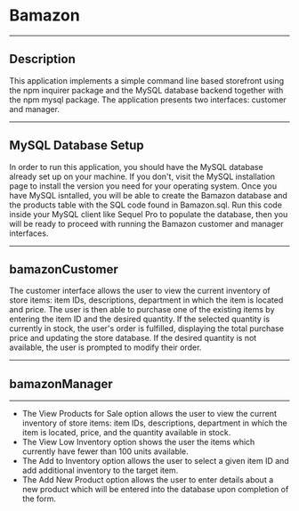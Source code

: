 <h1>Bamazon</h1>
<hr>
<h2>Description</h2>
<p>This application implements a simple command line based storefront using the npm inquirer package and the MySQL database backend together with the npm mysql package. The application presents two interfaces: customer and manager.</p>
<hr>
<h2>MySQL Database Setup</h2>
<p>In order to run this application, you should have the MySQL database already set up on your machine. If you don't, visit the MySQL installation page to install the version you need for your operating system. Once you have MySQL isntalled, you will be able to create the Bamazon database and the products table with the SQL code found in Bamazon.sql. Run this code inside your MySQL client like Sequel Pro to populate the database, then you will be ready to proceed with running the Bamazon customer and manager interfaces.<p>
<hr>
<h2>bamazonCustomer</h2>
<p>
The customer interface allows the user to view the current inventory of store items: item IDs, descriptions, department in which the item is located and price. The user is then able to purchase one of the existing items by entering the item ID and the desired quantity. If the selected quantity is currently in stock, the user's order is fulfilled, displaying the total purchase price and updating the store database. If the desired quantity is not available, the user is prompted to modify their order.
</p>
<hr>
<h2>bamazonManager</h2>
<hr>
<ul><li>The View Products for Sale option allows the user to view the current inventory of store items: item IDs, descriptions, department in which the item is located, price, and the quantity available in stock.</li>

<li>The View Low Inventory option shows the user the items which currently have fewer than 100 units available.</li>

<li>The Add to Inventory option allows the user to select a given item ID and add additional inventory to the target item.</li>

<li>The Add New Product option allows the user to enter details about a new product which will be entered into the database upon completion of the form.</li>